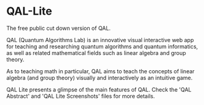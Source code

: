 # QAL-Lite
The free public cut down version of QAL.

QAL (Quantum Algorithms Lab) is an innovative visual interactive web app for teaching and researching quantum algorithms and quantum informatics, as well as related mathematical fields such as linear algebra and group theory.

As to teaching math in particular, QAL aims to teach the concepts of linear algebra (and group theory) visually and interactively as an intuitive game.

QAL Lite presents a glimpse of the main features of QAL.  Check the 'QAL Abstract' and 'QAL Lite Screenshots' files for more details.
